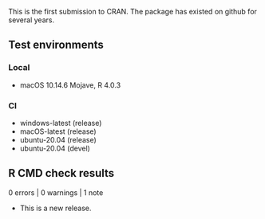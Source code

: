 This is the first submission to CRAN. The package has existed on github for several years.

## Test environments

### Local
* macOS 10.14.6 Mojave, R 4.0.3

### CI
* windows-latest (release)
* macOS-latest (release)
* ubuntu-20.04 (release)
* ubuntu-20.04 (devel)

## R CMD check results

0 errors | 0 warnings | 1 note

* This is a new release.
